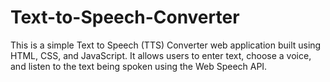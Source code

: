 # Text-to-Speech-Converter
This is a simple Text to Speech (TTS) Converter web application built using HTML, CSS, and JavaScript. It allows users to enter text, choose a voice, and listen to the text being spoken using the Web Speech API.
